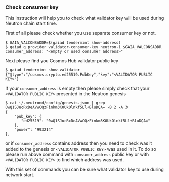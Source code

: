 ### Check consumer key

This instruction will help you to check what validator key will be used during Neutron chain start time.

First of all please check whether you use separate consumer key or not.

```
$ GAIA_VALCONSADDR=$(gaiad tendermint show-address)
$ gaiad q provider validator-consumer-key neutron-1 $GAIA_VALCONSADDR
consumer_address: "<empty or used consumer address>"
```

Next please find you Cosmos Hub validator public key

```
$ gaiad tendermint show-validator
{"@type":"/cosmos.crypto.ed25519.PubKey","key":"<VALIDATOR PUBLIC KEY>"}
```

If your `consumer_address` is empty then please simply check that your `<VALIDATOR PUBLIC KEY>` presented in the Neutron genesis
```
$ cat ~/.neutrond/config/genesis.json | grep 0wQ1SJucRxDeAVwCQzFinkm3K0UkOlnkf5Ll+BluDQA= -B 2 -A 3
{
    "pub_key": {
       "ed25519": "0wQ1SJucRxDeAVwCQzFinkm3K0UkOlnkf5Ll+BluDQA="
    },
    "power": "993214"
},
```

or if `consumer_address` contains address then you need to check was it added to the genesis or `<VALIDATOR PUBLIC KEY>` was used in it. To do so please run above command with `consumer_address` public key or with `<VALIDATOR PUBLIC KEY>` to find which address was used.

With this set of commands you can be sure what validator key to use during network start.
